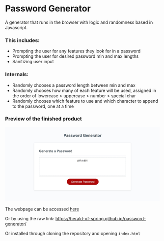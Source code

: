 # Password Generator
A generator that runs in the browser with logic and randomness based in Javascript.

### This includes:
- Prompting the user for any features they look for in a password
- Prompting the user for desired password min and max lengths
- Sanitizing user input

### Internals:
- Randomly chooses a password length between min and max
- Randomly chooses how many of each feature will be used, assigned in the order of lowercase > uppercase > number > special char
- Randomly chooses which feature to use and which character to append to the password, one at a time

### Preview of the finished product
![Password Generator](./images/Password-result.jpeg?raw=true "Password Generator in Browser")

The webpage can be accessed [here](https://herald-of-spring.github.io/password-generator/)

Or by using the raw link: https://herald-of-spring.github.io/password-generator/

Or installed through cloning the repository and opening `index.html`